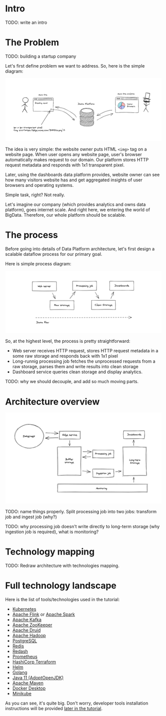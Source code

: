 # Intro

TODO: write an intro

# The Problem

TODO: building a startup company

Let's first define problem we want to address. So, here is the simple diagram:

![problem](./images/part-1-overview.png)

The idea is very simple: the website owner puts HTML `<img>` tag on a website page. When user opens any website page, user's browser automatically makes request to our domain. Our platform stores HTTP request metadata and responds with 1x1 transparent pixel.

Later, using the dashboards data platform provides, website owner can see how many visitors website has and get aggregated insights of user browsers and operating systems.

Simple task, right? Not really.

Let's imagine our company (which provides analytics and owns data platform), goes internet scale. And right here, we entering the world of BigData. Therefore, our whole platform should be scalable. 


# The process

Before going into details of Data Platform architecture, let's first design a scalable dataflow process for our primary goal.

Here is simple process diagram:

![process](./images/part-1-process.png)

So, at the highest level, the process is pretty straightforward:

* Web server receives HTTP request, stores HTTP request metadata in a some raw storage and responds back with 1x1 pixel
* Long-runnig processing job fetches the unprocessed requests from a raw storage, parses them and write results into clean storage
* Dashboard service queries clean storage and display analytics.

TODO: why we should decouple, and add so much moving parts.


# Architecture overview

![architecture](./images/part-1-architecture.png)

TODO: name things properly. Split processing job into two jobs: transform job and ingest job (why?)

TODO: why processing job doesn't write directly to long-term storage (why ingestion job is required), what is monitoring?


# Technology mapping

TODO: Redraw architecture with technologies mapping.



# Full technology landscape

Here is the list of tools/technologies used in the tutorial:

* [Kubernetes](https://kubernetes.io/)
* [Apache Flink](https://flink.apache.org/) or [Apache Spark](https://spark.apache.org/)
* [Apache Kafka](https://kafka.apache.org/)
* [Apache ZooKeeper](https://zookeeper.apache.org/)
* [Apache Druid](https://druid.apache.org/)
* [Apache Hadoop](http://hadoop.apache.org/)
* [PostgreSQL](https://www.postgresql.org/)
* [Redis](https://redis.io/)
* [Redash](https://redash.io/)
* [Prometheus](https://prometheus.io/)
* [HashiCorp Terraform](https://www.terraform.io/)
* [Helm](https://helm.sh/)
* [Golang](https://golang.org/)
* [Java 11 (AdoptOpenJDK)](https://adoptopenjdk.net/)
* [Apache Maven](https://maven.apache.org/)
* [Docker Desktop](https://www.docker.com/products/docker-desktop)
* [Minikube](https://minikube.sigs.k8s.io/docs/)

As you can see, it's quite big. Don't worry, developer tools installation instructions will be provided
[later in the tutorial](./Part-2.md).
